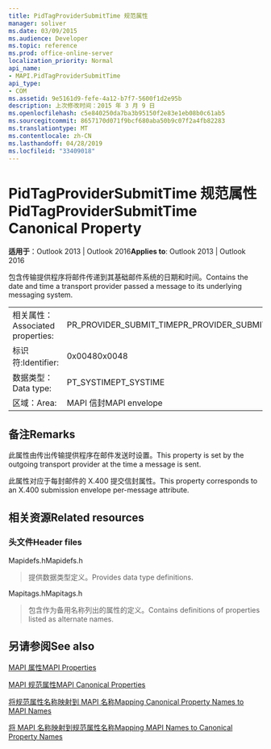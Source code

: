 ```yaml
---
title: PidTagProviderSubmitTime 规范属性
manager: soliver
ms.date: 03/09/2015
ms.audience: Developer
ms.topic: reference
ms.prod: office-online-server
localization_priority: Normal
api_name:
- MAPI.PidTagProviderSubmitTime
api_type:
- COM
ms.assetid: 9e5161d9-fefe-4a12-b7f7-5600f1d2e95b
description: 上次修改时间：2015 年 3 月 9 日
ms.openlocfilehash: c5e840250da7ba3b95150f2e83e1eb08b0c61ab5
ms.sourcegitcommit: 8657170d071f9bcf680aba50b9c07f2a4fb82283
ms.translationtype: MT
ms.contentlocale: zh-CN
ms.lasthandoff: 04/28/2019
ms.locfileid: "33409018"
---
```

# <a name="pidtagprovidersubmittime-canonical-property"></a><span data-ttu-id="d5944-103">PidTagProviderSubmitTime 规范属性</span><span class="sxs-lookup"><span data-stu-id="d5944-103">PidTagProviderSubmitTime Canonical Property</span></span>

  
  
<span data-ttu-id="d5944-104">**适用于**：Outlook 2013 | Outlook 2016</span><span class="sxs-lookup"><span data-stu-id="d5944-104">**Applies to**: Outlook 2013 | Outlook 2016</span></span> 
  
<span data-ttu-id="d5944-105">包含传输提供程序将邮件传递到其基础邮件系统的日期和时间。</span><span class="sxs-lookup"><span data-stu-id="d5944-105">Contains the date and time a transport provider passed a message to its underlying messaging system.</span></span>
  
|||
|:-----|:-----|
|<span data-ttu-id="d5944-106">相关属性：</span><span class="sxs-lookup"><span data-stu-id="d5944-106">Associated properties:</span></span>  <br/> |<span data-ttu-id="d5944-107">PR_PROVIDER_SUBMIT_TIME</span><span class="sxs-lookup"><span data-stu-id="d5944-107">PR_PROVIDER_SUBMIT_TIME</span></span>  <br/> |
|<span data-ttu-id="d5944-108">标识符:</span><span class="sxs-lookup"><span data-stu-id="d5944-108">Identifier:</span></span>  <br/> |<span data-ttu-id="d5944-109">0x0048</span><span class="sxs-lookup"><span data-stu-id="d5944-109">0x0048</span></span>  <br/> |
|<span data-ttu-id="d5944-110">数据类型：</span><span class="sxs-lookup"><span data-stu-id="d5944-110">Data type:</span></span>  <br/> |<span data-ttu-id="d5944-111">PT_SYSTIME</span><span class="sxs-lookup"><span data-stu-id="d5944-111">PT_SYSTIME</span></span>  <br/> |
|<span data-ttu-id="d5944-112">区域：</span><span class="sxs-lookup"><span data-stu-id="d5944-112">Area:</span></span>  <br/> |<span data-ttu-id="d5944-113">MAPI 信封</span><span class="sxs-lookup"><span data-stu-id="d5944-113">MAPI envelope</span></span>  <br/> |
   
## <a name="remarks"></a><span data-ttu-id="d5944-114">备注</span><span class="sxs-lookup"><span data-stu-id="d5944-114">Remarks</span></span>

<span data-ttu-id="d5944-115">此属性由传出传输提供程序在邮件发送时设置。</span><span class="sxs-lookup"><span data-stu-id="d5944-115">This property is set by the outgoing transport provider at the time a message is sent.</span></span>
  
<span data-ttu-id="d5944-116">此属性对应于每封邮件的 X.400 提交信封属性。</span><span class="sxs-lookup"><span data-stu-id="d5944-116">This property corresponds to an X.400 submission envelope per-message attribute.</span></span> 
  
## <a name="related-resources"></a><span data-ttu-id="d5944-117">相关资源</span><span class="sxs-lookup"><span data-stu-id="d5944-117">Related resources</span></span>

### <a name="header-files"></a><span data-ttu-id="d5944-118">头文件</span><span class="sxs-lookup"><span data-stu-id="d5944-118">Header files</span></span>

<span data-ttu-id="d5944-119">Mapidefs.h</span><span class="sxs-lookup"><span data-stu-id="d5944-119">Mapidefs.h</span></span>
  
> <span data-ttu-id="d5944-120">提供数据类型定义。</span><span class="sxs-lookup"><span data-stu-id="d5944-120">Provides data type definitions.</span></span>
    
<span data-ttu-id="d5944-121">Mapitags.h</span><span class="sxs-lookup"><span data-stu-id="d5944-121">Mapitags.h</span></span>
  
> <span data-ttu-id="d5944-122">包含作为备用名称列出的属性的定义。</span><span class="sxs-lookup"><span data-stu-id="d5944-122">Contains definitions of properties listed as alternate names.</span></span>
    
## <a name="see-also"></a><span data-ttu-id="d5944-123">另请参阅</span><span class="sxs-lookup"><span data-stu-id="d5944-123">See also</span></span>



[<span data-ttu-id="d5944-124">MAPI 属性</span><span class="sxs-lookup"><span data-stu-id="d5944-124">MAPI Properties</span></span>](mapi-properties.md)
  
[<span data-ttu-id="d5944-125">MAPI 规范属性</span><span class="sxs-lookup"><span data-stu-id="d5944-125">MAPI Canonical Properties</span></span>](mapi-canonical-properties.md)
  
[<span data-ttu-id="d5944-126">将规范属性名称映射到 MAPI 名称</span><span class="sxs-lookup"><span data-stu-id="d5944-126">Mapping Canonical Property Names to MAPI Names</span></span>](mapping-canonical-property-names-to-mapi-names.md)
  
[<span data-ttu-id="d5944-127">将 MAPI 名称映射到规范属性名称</span><span class="sxs-lookup"><span data-stu-id="d5944-127">Mapping MAPI Names to Canonical Property Names</span></span>](mapping-mapi-names-to-canonical-property-names.md)

